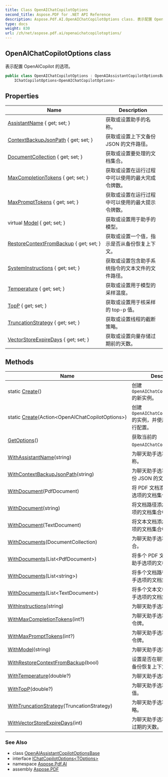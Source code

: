 ```yaml
---
title: Class OpenAIChatCopilotOptions
second_title: Aspose.PDF for .NET API Reference
description: Aspose.Pdf.AI.OpenAIChatCopilotOptions class. 表示配置 OpenAICopilot 的选项
type: docs
weight: 830
url: /zh/net/aspose.pdf.ai/openaichatcopilotoptions/
---
```

## OpenAIChatCopilotOptions class

表示配置 OpenAICopilot 的选项。

```csharp
public class OpenAIChatCopilotOptions : OpenAIAssistantCopilotOptionsBase, 
    IChatCopilotOptions<OpenAIChatCopilotOptions>
```

## Properties

| Name | Description |
| --- | --- |
| [AssistantName](../../aspose.pdf.ai/openaichatcopilotoptions/assistantname/) { get; set; } | 获取或设置助手的名称。 |
| [ContextBackupJsonPath](../../aspose.pdf.ai/openaichatcopilotoptions/contextbackupjsonpath/) { get; set; } | 获取或设置上下文备份 JSON 的文件路径。 |
| [DocumentCollection](../../aspose.pdf.ai/openaiassistantcopilotoptionsbase/documentcollection/) { get; set; } | 获取或设置要处理的文档集合。 |
| [MaxCompletionTokens](../../aspose.pdf.ai/openaiassistantcopilotoptionsbase/maxcompletiontokens/) { get; set; } | 获取或设置在运行过程中可以使用的最大完成令牌数。 |
| [MaxPromptTokens](../../aspose.pdf.ai/openaiassistantcopilotoptionsbase/maxprompttokens/) { get; set; } | 获取或设置在运行过程中可以使用的最大提示令牌数。 |
| virtual [Model](../../aspose.pdf.ai/openaicopilotoptionsbase/model/) { get; set; } | 获取或设置用于助手的模型。 |
| [RestoreContextFromBackup](../../aspose.pdf.ai/openaichatcopilotoptions/restorecontextfrombackup/) { get; set; } | 获取或设置一个值，指示是否从备份恢复上下文。 |
| [SystemInstructions](../../aspose.pdf.ai/openaiassistantcopilotoptionsbase/systeminstructions/) { get; set; } | 获取或设置包含助手系统指令的文本文件的文件路径。 |
| [Temperature](../../aspose.pdf.ai/openaiassistantcopilotoptionsbase/temperature/) { get; set; } | 获取或设置用于模型的采样温度。 |
| [TopP](../../aspose.pdf.ai/openaiassistantcopilotoptionsbase/topp/) { get; set; } | 获取或设置用于核采样的 top-p 值。 |
| [TruncationStrategy](../../aspose.pdf.ai/openaichatcopilotoptions/truncationstrategy/) { get; set; } | 获取或设置线程的截断策略。 |
| [VectorStoreExpireDays](../../aspose.pdf.ai/openaichatcopilotoptions/vectorstoreexpiredays/) { get; set; } | 获取或设置向量存储过期前的天数。 |

## Methods

| Name | Description |
| --- | --- |
| static [Create](../../aspose.pdf.ai/openaichatcopilotoptions/create/#create)() | 创建 `OpenAIChatCopilotOptions` 的新实例。 |
| static [Create](../../aspose.pdf.ai/openaichatcopilotoptions/create/#create_1)(Action&lt;OpenAIChatCopilotOptions&gt;) | 创建 `OpenAIChatCopilotOptions` 的实例，并使用提供的委托进行配置。 |
| [GetOptions](../../aspose.pdf.ai/openaichatcopilotoptions/getoptions/)() | 获取当前的 `OpenAIChatCopilotOptions`。 |
| [WithAssistantName](../../aspose.pdf.ai/openaichatcopilotoptions/withassistantname/)(string) | 为聊天助手选项设置助手名称。 |
| [WithContextBackupJsonPath](../../aspose.pdf.ai/openaichatcopilotoptions/withcontextbackupjsonpath/)(string) | 为聊天助手选项设置上下文备份 JSON 的文件路径。 |
| [WithDocument](../../aspose.pdf.ai/openaichatcopilotoptions/withdocument/#withdocument)(PdfDocument) | 将 PDF 文档添加到聊天助手选项的文档集合中。 |
| [WithDocument](../../aspose.pdf.ai/openaichatcopilotoptions/withdocument/#withdocument_2)(string) | 将文档路径添加到聊天助手选项的文档集合中。 |
| [WithDocument](../../aspose.pdf.ai/openaichatcopilotoptions/withdocument/#withdocument_1)(TextDocument) | 将文本文档添加到聊天助手选项的文档集合中。 |
| [WithDocuments](../../aspose.pdf.ai/openaichatcopilotoptions/withdocuments/#withdocuments)(DocumentCollection) | 为聊天助手选项设置文档集合。 |
| [WithDocuments](../../aspose.pdf.ai/openaichatcopilotoptions/withdocuments/#withdocuments_1)(List&lt;PdfDocument&gt;) | 将多个 PDF 文档添加到聊天助手选项的文档集合中。 |
| [WithDocuments](../../aspose.pdf.ai/openaichatcopilotoptions/withdocuments/#withdocuments_3)(List&lt;string&gt;) | 将多个文档路径添加到聊天助手选项的文档集合中。 |
| [WithDocuments](../../aspose.pdf.ai/openaichatcopilotoptions/withdocuments/#withdocuments_2)(List&lt;TextDocument&gt;) | 将多个文本文档添加到聊天助手选项的文档集合中。 |
| [WithInstructions](../../aspose.pdf.ai/openaichatcopilotoptions/withinstructions/)(string) | 为聊天助手选项设置指令。 |
| [WithMaxCompletionTokens](../../aspose.pdf.ai/openaichatcopilotoptions/withmaxcompletiontokens/)(int?) | 为聊天助手选项设置最大完成令牌。 |
| [WithMaxPromptTokens](../../aspose.pdf.ai/openaichatcopilotoptions/withmaxprompttokens/)(int?) | 为聊天助手选项设置最大提示令牌。 |
| [WithModel](../../aspose.pdf.ai/openaichatcopilotoptions/withmodel/)(string) | 为聊天助手选项设置模型。 |
| [WithRestoreContextFromBackup](../../aspose.pdf.ai/openaichatcopilotoptions/withrestorecontextfrombackup/)(bool) | 设置是否在聊天助手选项中从备份恢复上下文。 |
| [WithTemperature](../../aspose.pdf.ai/openaichatcopilotoptions/withtemperature/)(double?) | 为聊天助手选项设置温度。 |
| [WithTopP](../../aspose.pdf.ai/openaichatcopilotoptions/withtopp/)(double?) | 为聊天助手选项设置 top P 值。 |
| [WithTruncationStrategy](../../aspose.pdf.ai/openaichatcopilotoptions/withtruncationstrategy/)(TruncationStrategy) | 为聊天助手选项设置截断策略。 |
| [WithVectorStoreExpireDays](../../aspose.pdf.ai/openaichatcopilotoptions/withvectorstoreexpiredays/)(int) | 为聊天助手选项设置向量存储过期的天数。 |

### See Also

* class [OpenAIAssistantCopilotOptionsBase](../openaiassistantcopilotoptionsbase/)
* interface [IChatCopilotOptions&lt;TOptions&gt;](../ichatcopilotoptions-1/)
* namespace [Aspose.Pdf.AI](../../aspose.pdf.ai/)
* assembly [Aspose.PDF](../../)